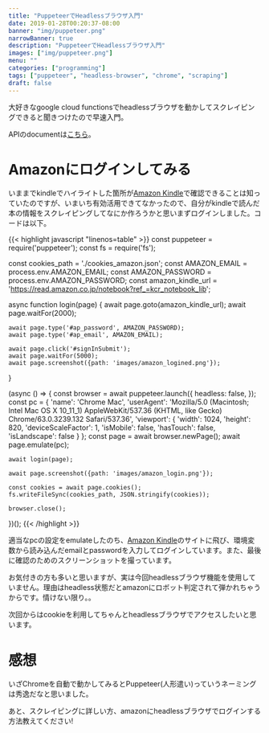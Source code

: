 ```yaml
---
title: "PuppeteerでHeadlessブラウザ入門"
date: 2019-01-28T00:20:37-08:00
banner: "img/puppeteer.png"
narrowBanner: true
description: "PuppeteerでHeadlessブラウザ入門"
images: ["img/puppeteer.png"]
menu: ""
categories: ["programming"]
tags: ["puppeteer", "headless-browser", "chrome", "scraping"]
draft: false
---
```

大好きなgoogle cloud functionsでheadlessブラウザを動かしてスクレイピングできると聞きつけたので早速入門。

APIのdocumentは[こちら](https://github.com/GoogleChrome/puppeteer/blob/v1.11.0/docs/api.md#browserpages)。

# Amazonにログインしてみる
いままでkindleでハイライトした箇所が[Amazon Kindle](https://read.amazon.co.jp/notebook?ref_=kcr_notebook_lib)で確認できることは知っていたのですが、いまいち有効活用できてなかったので、自分がkindleで読んだ本の情報をスクレイピングしてなにか作ろうかと思いまずログインしました。コードは以下。

{{< highlight javascript "linenos=table" >}}
const puppeteer = require('puppeteer');
const fs = require('fs');

const cookies_path = './cookies_amazon.json';
const AMAZON_EMAIL = process.env.AMAZON_EMAIL;
const AMAZON_PASSWORD = process.env.AMAZON_PASSWORD;
const amazon_kindle_url = 'https://read.amazon.co.jp/notebook?ref_=kcr_notebook_lib';

async function login(page) {
    await page.goto(amazon_kindle_url);
    await page.waitFor(2000);

    await page.type('#ap_password', AMAZON_PASSWORD);
    await page.type('#ap_email', AMAZON_EMAIL);

    await page.click('#signInSubmit');
    await page.waitFor(5000);
    await page.screenshot({path: 'images/amazon_logined.png'});
}

(async () => {
    const browser = await puppeteer.launch({
        headless: false,
    });
    const pc = {
        'name': 'Chrome Mac',
        'userAgent': 'Mozilla/5.0 (Macintosh; Intel Mac OS X 10_11_1) AppleWebKit/537.36 (KHTML, like Gecko) Chrome/63.0.3239.132 Safari/537.36',
        'viewport': {
            'width': 1024,
            'height': 820,
            'deviceScaleFactor': 1,
            'isMobile': false,
            'hasTouch': false,
            'isLandscape': false
        }
    };
    const page = await browser.newPage();
    await page.emulate(pc);

    await login(page);

    await page.screenshot({path: 'images/amazon_login.png'});

    const cookies = await page.cookies();
    fs.writeFileSync(cookies_path, JSON.stringify(cookies));

    browser.close();
})();
{{< /highlight >}}

適当なpcの設定をemulateしたのち、[Amazon Kindle](https://read.amazon.co.jp/notebook?ref_=kcr_notebook_lib)のサイトに飛び、環境変数から読み込んだemailとpasswordを入力してログインしています。また、最後に確認のためのスクリーンショットを撮っています。

お気付きの方も多いと思いますが、実は今回headlessブラウザ機能を使用していません。理由はheadless状態だとamazonにロボット判定されて弾かれちゃうからです。情けない限り。。

次回からはcookieを利用してちゃんとheadlessブラウザでアクセスしたいと思います。

# 感想
いざChromeを自動で動かしてみるとPuppeteer(人形遣い)っていうネーミングは秀逸だなと思いました。

あと、スクレイピングに詳しい方、amazonにheadlessブラウザでログインする方法教えてください!

